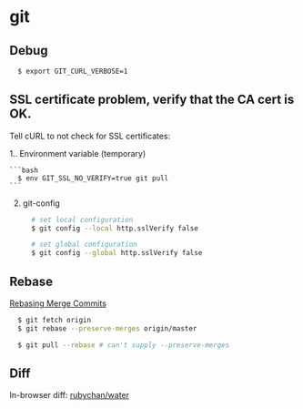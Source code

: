 git
===

## Debug

```bash
  $ export GIT_CURL_VERBOSE=1
```

## SSL certificate problem, verify that the CA cert is OK.

Tell cURL to not check for SSL certificates:

1.. Environment variable (temporary)

    ```bash
      $ env GIT_SSL_NO_VERIFY=true git pull
    ```

2. git-config

   ```bash
     # set local configuration
     $ git config --local http.sslVerify false

     # set global configuration
     $ git config --global http.sslVerify false
   ```

## Rebase

[Rebasing Merge Commits](http://notes.envato.com/developers/rebasing-merge-commits-in-git/)

```bash
  $ git fetch origin
  $ git rebase --preserve-merges origin/master
```

```bash
  $ git pull --rebase # can't supply --preserve-merges
```

## Diff

In-browser diff: [rubychan/water](https://github.com/rubychan/water)
